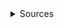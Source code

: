 <details>
<summary>Sources</summary>
###1. NC State Logo: https://brand.ncsu.edu/downloads/
###2. Hurricane Lee Image: https://www.washingtonpost.com/weather/2023/09/06/hurricane-lee-storm-category5-track/
###3. Css for grid: https://grid.layoutit.com/?id=brYlRca

</details>
